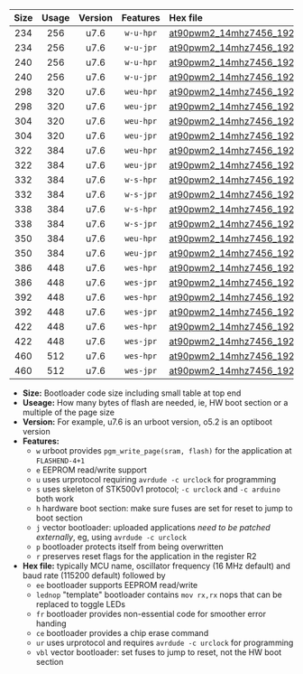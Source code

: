 |Size|Usage|Version|Features|Hex file|
|:-:|:-:|:-:|:-:|:--|
|234|256|u7.6|`w-u-hpr`|[at90pwm2_14mhz7456_19200bps_ur.hex](https://raw.githubusercontent.com/stefanrueger/urboot/main/at90pwm2_14mhz7456_19200bps_ur.hex)|
|234|256|u7.6|`w-u-jpr`|[at90pwm2_14mhz7456_19200bps_ur_vbl.hex](https://raw.githubusercontent.com/stefanrueger/urboot/main/at90pwm2_14mhz7456_19200bps_ur_vbl.hex)|
|240|256|u7.6|`w-u-hpr`|[at90pwm2_14mhz7456_19200bps_lednop_ur.hex](https://raw.githubusercontent.com/stefanrueger/urboot/main/at90pwm2_14mhz7456_19200bps_lednop_ur.hex)|
|240|256|u7.6|`w-u-jpr`|[at90pwm2_14mhz7456_19200bps_lednop_ur_vbl.hex](https://raw.githubusercontent.com/stefanrueger/urboot/main/at90pwm2_14mhz7456_19200bps_lednop_ur_vbl.hex)|
|298|320|u7.6|`weu-hpr`|[at90pwm2_14mhz7456_19200bps_ee_ur.hex](https://raw.githubusercontent.com/stefanrueger/urboot/main/at90pwm2_14mhz7456_19200bps_ee_ur.hex)|
|298|320|u7.6|`weu-jpr`|[at90pwm2_14mhz7456_19200bps_ee_ur_vbl.hex](https://raw.githubusercontent.com/stefanrueger/urboot/main/at90pwm2_14mhz7456_19200bps_ee_ur_vbl.hex)|
|304|320|u7.6|`weu-hpr`|[at90pwm2_14mhz7456_19200bps_ee_lednop_ur.hex](https://raw.githubusercontent.com/stefanrueger/urboot/main/at90pwm2_14mhz7456_19200bps_ee_lednop_ur.hex)|
|304|320|u7.6|`weu-jpr`|[at90pwm2_14mhz7456_19200bps_ee_lednop_ur_vbl.hex](https://raw.githubusercontent.com/stefanrueger/urboot/main/at90pwm2_14mhz7456_19200bps_ee_lednop_ur_vbl.hex)|
|322|384|u7.6|`weu-hpr`|[at90pwm2_14mhz7456_19200bps_ee_lednop_fr_ur.hex](https://raw.githubusercontent.com/stefanrueger/urboot/main/at90pwm2_14mhz7456_19200bps_ee_lednop_fr_ur.hex)|
|322|384|u7.6|`weu-jpr`|[at90pwm2_14mhz7456_19200bps_ee_lednop_fr_ur_vbl.hex](https://raw.githubusercontent.com/stefanrueger/urboot/main/at90pwm2_14mhz7456_19200bps_ee_lednop_fr_ur_vbl.hex)|
|332|384|u7.6|`w-s-hpr`|[at90pwm2_14mhz7456_19200bps.hex](https://raw.githubusercontent.com/stefanrueger/urboot/main/at90pwm2_14mhz7456_19200bps.hex)|
|332|384|u7.6|`w-s-jpr`|[at90pwm2_14mhz7456_19200bps_vbl.hex](https://raw.githubusercontent.com/stefanrueger/urboot/main/at90pwm2_14mhz7456_19200bps_vbl.hex)|
|338|384|u7.6|`w-s-hpr`|[at90pwm2_14mhz7456_19200bps_lednop.hex](https://raw.githubusercontent.com/stefanrueger/urboot/main/at90pwm2_14mhz7456_19200bps_lednop.hex)|
|338|384|u7.6|`w-s-jpr`|[at90pwm2_14mhz7456_19200bps_lednop_vbl.hex](https://raw.githubusercontent.com/stefanrueger/urboot/main/at90pwm2_14mhz7456_19200bps_lednop_vbl.hex)|
|350|384|u7.6|`weu-hpr`|[at90pwm2_14mhz7456_19200bps_ee_lednop_fr_ce_ur.hex](https://raw.githubusercontent.com/stefanrueger/urboot/main/at90pwm2_14mhz7456_19200bps_ee_lednop_fr_ce_ur.hex)|
|350|384|u7.6|`weu-jpr`|[at90pwm2_14mhz7456_19200bps_ee_lednop_fr_ce_ur_vbl.hex](https://raw.githubusercontent.com/stefanrueger/urboot/main/at90pwm2_14mhz7456_19200bps_ee_lednop_fr_ce_ur_vbl.hex)|
|386|448|u7.6|`wes-hpr`|[at90pwm2_14mhz7456_19200bps_ee.hex](https://raw.githubusercontent.com/stefanrueger/urboot/main/at90pwm2_14mhz7456_19200bps_ee.hex)|
|386|448|u7.6|`wes-jpr`|[at90pwm2_14mhz7456_19200bps_ee_vbl.hex](https://raw.githubusercontent.com/stefanrueger/urboot/main/at90pwm2_14mhz7456_19200bps_ee_vbl.hex)|
|392|448|u7.6|`wes-hpr`|[at90pwm2_14mhz7456_19200bps_ee_lednop.hex](https://raw.githubusercontent.com/stefanrueger/urboot/main/at90pwm2_14mhz7456_19200bps_ee_lednop.hex)|
|392|448|u7.6|`wes-jpr`|[at90pwm2_14mhz7456_19200bps_ee_lednop_vbl.hex](https://raw.githubusercontent.com/stefanrueger/urboot/main/at90pwm2_14mhz7456_19200bps_ee_lednop_vbl.hex)|
|422|448|u7.6|`wes-hpr`|[at90pwm2_14mhz7456_19200bps_ee_lednop_fr.hex](https://raw.githubusercontent.com/stefanrueger/urboot/main/at90pwm2_14mhz7456_19200bps_ee_lednop_fr.hex)|
|422|448|u7.6|`wes-jpr`|[at90pwm2_14mhz7456_19200bps_ee_lednop_fr_vbl.hex](https://raw.githubusercontent.com/stefanrueger/urboot/main/at90pwm2_14mhz7456_19200bps_ee_lednop_fr_vbl.hex)|
|460|512|u7.6|`wes-hpr`|[at90pwm2_14mhz7456_19200bps_ee_lednop_fr_ce.hex](https://raw.githubusercontent.com/stefanrueger/urboot/main/at90pwm2_14mhz7456_19200bps_ee_lednop_fr_ce.hex)|
|460|512|u7.6|`wes-jpr`|[at90pwm2_14mhz7456_19200bps_ee_lednop_fr_ce_vbl.hex](https://raw.githubusercontent.com/stefanrueger/urboot/main/at90pwm2_14mhz7456_19200bps_ee_lednop_fr_ce_vbl.hex)|

- **Size:** Bootloader code size including small table at top end
- **Useage:** How many bytes of flash are needed, ie, HW boot section or a multiple of the page size
- **Version:** For example, u7.6 is an urboot version, o5.2 is an optiboot version
- **Features:**
  + `w` urboot provides `pgm_write_page(sram, flash)` for the application at `FLASHEND-4+1`
  + `e` EEPROM read/write support
  + `u` uses urprotocol requiring `avrdude -c urclock` for programming
  + `s` uses skeleton of STK500v1 protocol; `-c urclock` and `-c arduino` both work
  + `h` hardware boot section: make sure fuses are set for reset to jump to boot section
  + `j` vector bootloader: uploaded applications *need to be patched externally*, eg, using `avrdude -c urclock`
  + `p` bootloader protects itself from being overwritten
  + `r` preserves reset flags for the application in the register R2
- **Hex file:** typically MCU name, oscillator frequency (16 MHz default) and baud rate (115200 default) followed by
  + `ee` bootloader supports EEPROM read/write
  + `lednop` "template" bootloader contains `mov rx,rx` nops that can be replaced to toggle LEDs
  + `fr` bootloader provides non-essential code for smoother error handing
  + `ce` bootloader provides a chip erase command
  + `ur` uses urprotocol and requires `avrdude -c urclock` for programming
  + `vbl` vector bootloader: set fuses to jump to reset, not the HW boot section
